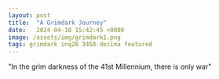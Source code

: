 ```yaml
---
layout: post
title:  "A Grimdark Journey"
date:   2024-04-18 15:42:45 +0000
image: /assets/img/grimdark1.png
tags: grimdark inq28 3458-decima featured
---
```


"In the grim darkness of the 41st Millennium, there is only war"

